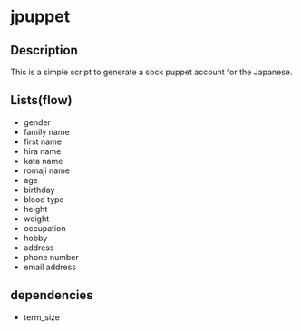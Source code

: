 # jpuppet

## Description

This is a simple script to generate a sock puppet account for the Japanese.

## Lists(flow)

- gender
- family name
- first name
- hira name
- kata name
- romaji name
- age
- birthday
- blood type
- height
- weight
- occupation
- hobby
- address
- phone number
- email address

## dependencies

- term_size

